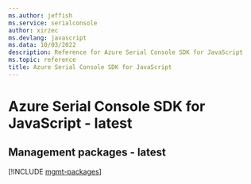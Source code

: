```yaml
---
ms.author: jeffish
ms.service: serialconsole
author: xirzec
ms.devlang: javascript
ms.data: 10/03/2022
description: Reference for Azure Serial Console SDK for JavaScript
ms.topic: reference
title: Azure Serial Console SDK for JavaScript
---
```

# Azure Serial Console SDK for JavaScript - latest

## Management packages - latest
[!INCLUDE [mgmt-packages](serial-console-mgmt-index.md)]